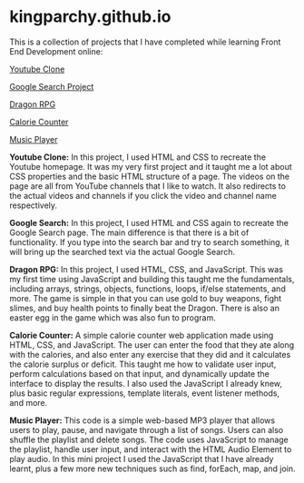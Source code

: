 # kingparchy.github.io

This is a collection of projects that I have completed while learning Front End Development online:

<p>
  <a href="https://kingparchy.github.io/Youtube Project/YoutubeClone.html" target="_blank">Youtube Clone</a>
</p>

<p>
  <a href="https://kingparchy.github.io/search/index.html" target="_blank">Google Search Project</a>
</p>

<p>
  <a href="https://kingparchy.github.io/Dragon_RPG/index.html" target="_blank">Dragon RPG</a>
</p>

<p>
  <a href="https://kingparchy.github.io/Calorie_Counter/index.html" target="_blank">Calorie Counter</a>
</p>

<p>
  <a href="https://kingparchy.github.io/Music_Player/index.html" target="_blank">Music Player</a>
</p>

<p><strong>Youtube Clone:</strong> In this project, I used HTML and CSS to recreate the Youtube homepage. It was my very first project and it taught me a lot about CSS properties and the basic HTML structure of a page. The videos on the page are all from YouTube channels that I like to watch. It also redirects to the actual videos and channels if you click the video and channel name respectively.</p>

<p><strong>Google Search:</strong> In this project, I used HTML and CSS again to recreate the Google Search page. The main difference is that there is a bit of functionality. If you type into the search bar and try to search something, it will bring up the searched text via the actual Google Search.</p>

<p><strong>Dragon RPG:</strong> In this project, I used HTML, CSS, and JavaScript. This was my first time using JavaScript and building this taught me the fundamentals, including arrays, strings, objects, functions, loops, if/else statements, and more. The game is simple in that you can use gold to buy weapons, fight slimes, and buy health points to finally beat the Dragon. There is also an easter egg in the game which was also fun to program.</p>

<p><strong>Calorie Counter:</strong>
A simple calorie counter web application made using HTML, CSS, and JavaScript. The user can enter the food that they ate along with the calories, and also enter any exercise that they did and it calculates the calorie surplus or deficit. This taught me how to validate user input, perform calculations based on that input, and dynamically update the interface to display the results. I also used the JavaScript I already knew, plus basic regular expressions, template literals, event listener methods, and more.</p>

<p><strong>Music Player:</strong> This code is a simple web-based MP3 player that allows users to play, pause, and navigate through a list of songs. Users can also shuffle the playlist and delete songs. The code uses JavaScript to manage the playlist, handle user input, and interact with the HTML Audio Element to play audio. In this mini project I used the JavaScript that I have already learnt, plus a few more new techniques such as find, forEach, map, and join.</p>
